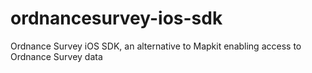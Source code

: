 ordnancesurvey-ios-sdk
======================

Ordnance Survey iOS SDK, an alternative to Mapkit enabling access to Ordnance Survey data